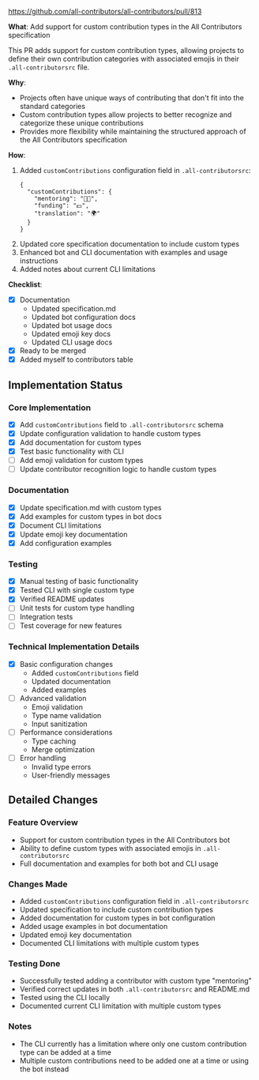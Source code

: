 <!--
Thanks for your interest in the project. Bugs filed and PRs submitted are appreciated!

Please make sure that you are familiar with and follow the [Code of Conduct](https://allcontributors.org/docs/en/project/code-of-conduct) for this project.

Also, please make sure you're familiar with and follow the instructions in the
[contributing guidelines](https://github.com/all-contributors/all-contributors/blob/master/CONTRIBUTING.md) (found in the CONTRIBUTING.md file).

If you're new to contributing to open source projects, you might find this free
video course helpful: http://kcd.im/pull-request

Please fill out the information below to expedite the review and (hopefully)
merge of your pull request!
-->
https://github.com/all-contributors/all-contributors/pull/813

**What**: Add support for custom contribution types in the All Contributors specification

This PR adds support for custom contribution types, allowing projects to define their own contribution categories with associated emojis in their `.all-contributorsrc` file.

**Why**: 
- Projects often have unique ways of contributing that don't fit into the standard categories
- Custom contribution types allow projects to better recognize and categorize these unique contributions
- Provides more flexibility while maintaining the structured approach of the All Contributors specification

**How**:
1. Added `customContributions` configuration field in `.all-contributorsrc`:
   ```
   {
     "customContributions": {
       "mentoring": "👨‍🏫",
       "funding": "💵",
       "translation": "🌍"
     }
   }
   ```
2. Updated core specification documentation to include custom types
3. Enhanced bot and CLI documentation with examples and usage instructions
4. Added notes about current CLI limitations

**Checklist**:
- [x] Documentation
  - Updated specification.md
  - Updated bot configuration docs
  - Updated bot usage docs
  - Updated emoji key docs
  - Updated CLI usage docs
- [x] Ready to be merged
- [x] Added myself to contributors table

## Implementation Status

### Core Implementation
- [x] Add `customContributions` field to `.all-contributorsrc` schema
- [x] Update configuration validation to handle custom types
- [x] Add documentation for custom types
- [x] Test basic functionality with CLI
- [ ] Add emoji validation for custom types
- [ ] Update contributor recognition logic to handle custom types

### Documentation
- [x] Update specification.md with custom types
- [x] Add examples for custom types in bot docs
- [x] Document CLI limitations
- [x] Update emoji key documentation
- [x] Add configuration examples

### Testing
- [x] Manual testing of basic functionality
- [x] Tested CLI with single custom type
- [x] Verified README updates
- [ ] Unit tests for custom type handling
- [ ] Integration tests
- [ ] Test coverage for new features

### Technical Implementation Details
- [x] Basic configuration changes
  - Added `customContributions` field
  - Updated documentation
  - Added examples
- [ ] Advanced validation
  - Emoji validation
  - Type name validation
  - Input sanitization
- [ ] Performance considerations
  - Type caching
  - Merge optimization
- [ ] Error handling
  - Invalid type errors
  - User-friendly messages

## Detailed Changes

### Feature Overview
- Support for custom contribution types in the All Contributors bot
- Ability to define custom types with associated emojis in `.all-contributorsrc`
- Full documentation and examples for both bot and CLI usage

### Changes Made
- Added `customContributions` configuration field in `.all-contributorsrc`
- Updated specification to include custom contribution types
- Added documentation for custom types in bot configuration
- Added usage examples in bot documentation
- Updated emoji key documentation
- Documented CLI limitations with multiple custom types

### Testing Done
- Successfully tested adding a contributor with custom type "mentoring"
- Verified correct updates in both `.all-contributorsrc` and README.md
- Tested using the CLI locally
- Documented current CLI limitation with multiple custom types

### Notes
- The CLI currently has a limitation where only one custom contribution type can be added at a time
- Multiple custom contributions need to be added one at a time or using the bot instead 